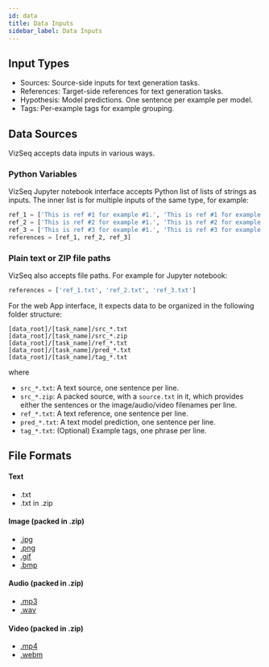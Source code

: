 ```yaml
---
id: data
title: Data Inputs
sidebar_label: Data Inputs
---
```


## Input Types
- Sources: Source-side inputs for text generation tasks.
- References: Target-side references for text generation tasks.
- Hypothesis: Model predictions. One sentence per example per model.
- Tags: Per-example tags for example grouping. 

## Data Sources
VizSeq accepts data inputs in various ways.
### Python Variables
VizSeq Jupyter notebook interface accepts Python list of lists of strings as inputs. The inner list is for multiple inputs of the same type, for example:
```python
ref_1 = ['This is ref #1 for example #1.', 'This is ref #1 for example #2.']
ref_2 = ['This is ref #2 for example #1.', 'This is ref #2 for example #2.']
ref_3 = ['This is ref #3 for example #1.', 'This is ref #3 for example #2.']
references = [ref_1, ref_2, ref_3]
```
### Plain text or ZIP file paths

VizSeq also accepts file paths. For example for Jupyter notebook:
```python
references = ['ref_1.txt', 'ref_2.txt', 'ref_3.txt']
```
 
For the web App interface, it expects data to be organized in the following folder structure:

```
[data_root]/[task_name]/src_*.txt
[data_root]/[task_name]/src_*.zip
[data_root]/[task_name]/ref_*.txt
[data_root]/[task_name]/pred_*.txt
[data_root]/[task_name]/tag_*.txt
```

where

- `src_*.txt`: A text source, one sentence per line.
- `src_*.zip`: A packed source, with a `source.txt` in it, which provides either the sentences or the image/audio/video filenames per line.
- `ref_*.txt`: A text reference, one sentence per line.
- `pred_*.txt`: A text model prediction, one sentence per line.
- `tag_*.txt`: (Optional) Example tags, one phrase per line.


## File Formats

#### Text
- .txt
- .txt in .zip

#### Image (packed in .zip)
- [.jpg](https://en.wikipedia.org/wiki/JPEG)
- [.png](https://en.wikipedia.org/wiki/Portable_Network_Graphics)
- [.gif](https://en.wikipedia.org/wiki/GIF)
- [.bmp](https://en.wikipedia.org/wiki/BMP_file_format)

#### Audio (packed in .zip)
- [.mp3](https://en.wikipedia.org/wiki/MP3)
- [.wav](https://en.wikipedia.org/wiki/WAV)

#### Video (packed in .zip)
- [.mp4](https://en.wikipedia.org/wiki/MPEG-4_Part_14)
- [.webm](https://en.wikipedia.org/wiki/WebM)
